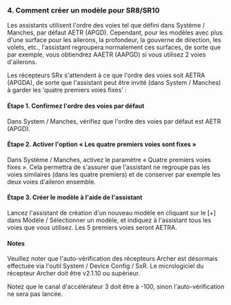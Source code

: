### 4. Comment créer un modèle pour SR8/SR10
Les assistants utilisent l'ordre des voies tel que défini dans Système / Manches, par défaut AETR (APGD). Cependant, pour les modèles avec plus d'une surface pour les ailerons, la profondeur, la gouverne de direction, les volets, etc., l'assistant regroupera normalement ces surfaces, de sorte que par exemple, vous obtiendrez AAETR (AAPGD) si vous utilisez 2 voies d'ailerons.

Les récepteurs SRx s'attendent à ce que l'ordre des voies soit AETRA (APGDA), de sorte que l'assistant peut être invité (dans System / Manches) à garder les 'quatre premiers voies fixes' :

#### Étape 1. Confirmez l'ordre des voies par défaut
Dans System / Manches, vérifiez que l'ordre des voies par défaut est AETR (APGD).

#### Étape 2. Activer l'option « Les quatre premiers voies sont fixes »
Dans Système / Manches, activez le paramètre « Quatre premiers voies fixes ». Cela permettra de s'assurer que l'assistant ne regroupe pas les voies similaires (dans les quatre premiers) et de conserver par exemple les deux voies d'aileron ensemble.

#### Étape 3. Créer le modèle à l'aide de l'assistant
Lancez l'assistant de création d'un nouveau modèle en cliquant sur le [+] dans Modèle / Sélectionner un modèle, et indiquez à l'assistant tous les voies que vous utilisez. Les 5 premiers voies seront AETRA.

#### Notes
Veuillez noter que l'auto-vérification des récepteurs Archer est désormais effectuée via l'outil System / Device Config / SxR. Le micrologiciel du récepteur Archer doit être v2.1.10 ou supérieur.

Notez que le canal d'accélérateur 3 doit être à -100, sinon l'auto-vérification ne sera pas lancée.